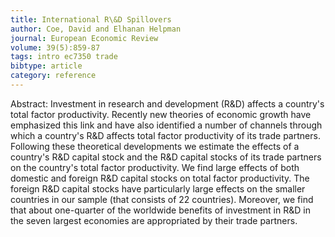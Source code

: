 ```yaml
---
title: International R\&D Spillovers
author: Coe, David and Elhanan Helpman
journal: European Economic Review
volume: 39(5):859-87
tags: intro ec7350 trade
bibtype: article
category: reference
---
```

Abstract: Investment in research and development (R\&D) affects a country's total factor productivity. Recently new theories of economic growth have emphasized this link and have also identified a number of channels through which a country's R\&D affects total factor productivity of its trade partners. Following these theoretical developments we estimate the effects of a country's R\&D capital stock and the R\&D capital stocks of its trade partners on the country's total factor productivity. We find large effects of both domestic and foreign R\&D capital stocks on total factor productivity. The foreign R\&D capital stocks have particularly large effects on the smaller countries in our sample (that consists of 22 countries). Moreover, we find that about one-quarter of the worldwide benefits of investment in R\&D in the seven largest economies are appropriated by their trade partners.
